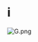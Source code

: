 # i

![G.png](https://github.com/Tan12d/Oracle-Database-Problems/assets/100254217/5b421eb9-43aa-4b62-9263-20d9e4a62a4b)
